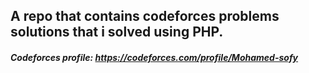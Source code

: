 ## A repo that contains codeforces problems solutions that i solved using PHP.

##### Codeforces profile: https://codeforces.com/profile/Mohamed-sofy
